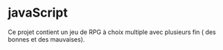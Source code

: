 # javaScript

Ce projet contient un jeu de RPG à choix multiple avec plusieurs fin ( des bonnes et des mauvaises).
